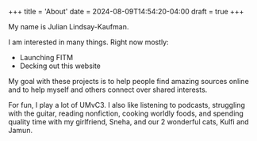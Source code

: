 +++
title = 'About'
date = 2024-08-09T14:54:20-04:00
draft = true
+++

My name is Julian Lindsay-Kaufman.

I am interested in many things. Right now mostly:

-   Launching FITM
-   Decking out this website

My goal with these projects is to help people find amazing sources online and to help myself and others connect over shared interests.

For fun, I play a lot of UMvC3. I also like listening to podcasts, struggling with the guitar, reading nonfiction, cooking worldly foods, and spending quality time with my girlfriend, Sneha, and our 2 wonderful cats, Kulfi and Jamun.

